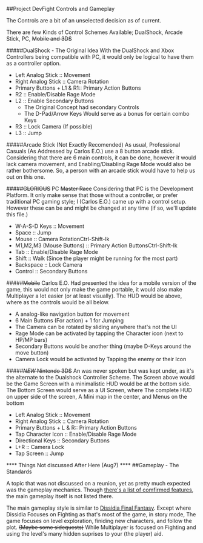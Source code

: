 ##Project DevFight Controls and Gameplay

The Controls are a bit of an unselected decision as of current.

There are few Kinds of Control Schemes Available; DualShock, Arcade Stick, PC, ~~Mobile and 3DS~~

#####DualShock - The Original Idea
With the DualShock and Xbox Controllers being compatible with PC, it would only be logical to have them as a controller option.

* Left Analog Stick :: Movement
* Right Analog Stick :: Camera Rotation
* Primary Buttons + L1 & R1:: Primary Action Buttons
* R2 :: Enable/Disable Rage Mode
* L2 :: Enable Secondary Buttons
  * The Original Concept had secondary Controls
  * The D-Pad/Arrow Keys Would serve as a bonus for certain combo Keys
* R3 :: Lock Camera (If possible)
* L3 :: Jump

#####Arcade Stick (Not Exactly Recomended)
As usual, Professional Casuals (As Addressed by Carlos E.O.) use a 8 button arcade stick. Considering that there are 6 main controls, it can be done, however it would lack camera movement, and Enabling/Disabling Rage Mode would also be rather bothersome. So, a person with an arcade stick would have to help us out on this one.

#####~~GLORIOUS~~ PC ~~Master Race~~
Considering that PC is the Development Platform. It only make sense that those without a controller, or prefer traditional PC gaming style; I (Carlos E.O.) came up with a control setup. However these can be and might be changed at any time (if so, we'll update this file.)

* W-A-S-D Keys  :: Movement
* Space :: Jump
* Mouse :: Camera RotationCtrl-Shift-lk
* M1,M2,M3 (Mouse Buttons) :: Primary Action ButtonsCtrl-Shift-lk
* Tab :: Enable/Disable Rage Mode
* Shift :: Walk (Since the player might be running for the most part)
* Backspace :: Lock Camera
* Control :: Secondary Buttons

#####~~Mobile~~
Carlos E.O. Had presented the idea for a mobile version of the game, this would not only make the game portable, it would also make Multiplayer a lot easier (or at least visually). The HUD would be above, where as the controls would be all below.

* A analog-like navigation button for movement
* 6 Main Buttons (For action) + 1 for Jumping
* The Camera can be rotated by sliding anywhere that's not the UI
* Rage Mode can be activated by tapping the Character icon (next to HP/MP bars)
* Secondary Buttons would be another thing (maybe D-Keys around the move button)
* Camera Lock would be activated by Tapping the enemy or their Icon


#####~~*NEW* Nintendo 3DS~~
An was never spoken but was kept under, as it's the alternate to the Dualshock Controller Scheme. The Screen above would be the Game Screen with a minimalistic HUD would be at the bottom side. The Bottom Screen would serve as a UI Screen, where  The complete HUD on upper side of the screen, A Mini map in the center, and Menus on the bottom

* Left Analog Stick :: Movement
* Right Analog Stick :: Camera Rotation
* Primary Buttons + L & R:: Primary Action Buttons
* Tap Character Icon :: Enable/Disable Rage Mode
* Directional Keys :: Secondary Buttons
* L+R :: Camera Lock
* Tap Screen :: Jump


**** Things Not discussed After Here (Aug7) ****
##Gameplay - The Standards

A topic that was not discussed on a reunion, yet as pretty much expected was the gameplay mechanics. Though [there's a list of comfirmed features](./GameFeatures.md), the main gameplay itself is not listed there.

The main gameplay style is similar to [Dissidia Final Fantasy](https://youtu.be/WEBBb_YboiY?t=15s). Except where Dissidia Focuses on Fighting as that's most of the game, in story mode, The game focuses on level exploration, finiding new characters, and follow the plot. ~~(Maybe some sidequests)~~ While Multiplayer is focused on Fighting and using the level's many hidden suprises to your (the player) aid.
